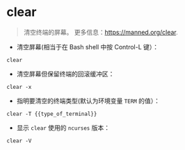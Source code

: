 # clear

> 清空终端的屏幕。
> 更多信息：<https://manned.org/clear>.

- 清空屏幕(相当于在 Bash shell 中按 Control-L 键）：

`clear`

- 清空屏幕但保留终端的回滚缓冲区：

`clear -x`

- 指明要清空的终端类型(默认为环境变量 `TERM` 的值）：

`clear -T {{type_of_terminal}}`

- 显示 `clear` 使用的 `ncurses` 版本：

`clear -V`
